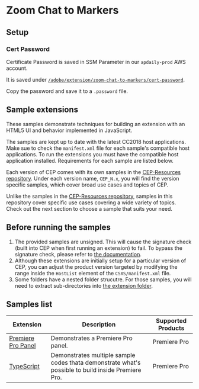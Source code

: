 # Zoom Chat to Markers

## Setup

### Cert Password

Certificate Password is saved in SSM Parameter in our `apdaily-prod` AWS account.

It is saved under [`/adobe/extension/zoom-chat-to-markers/cert-password`](https://us-east-1.console.aws.amazon.com/systems-manager/parameters/%2Fadobe%2Fextension%2Fzoom-chat-to-markers%2Fcert-password/description?region=us-east-1).

Copy the password and save it to a `.password` file.

## Sample extensions

These samples demonstrate techniques for building an extension with an HTML5 UI and behavior implemented in JavaScript.

The samples are kept up to date with the latest CC2018 host applications. Make sue to check the `manifest.xml` file for each sample's compatible host applications. To run the extensions you must have the compatible host application installed. Requirements for each sample are listed below.

Each version of CEP comes with its own samples in the [CEP-Resources repository](https://github.com/Adobe-CEP/CEP-Resources). Under each version name, `CEP_N.x`, you will find the version specific samples, which cover broad use cases and topics of CEP.

Unlike the samples in the [CEP-Resources repository](https://github.com/Adobe-CEP/CEP-Resources), samples in this repository cover specific use cases covering a wide variety of topics. Check out the next section to choose a sample that suits your need.

## Before running the samples

1. The provided samples are unsigned. This will cause the signature check (built into CEP when first running an extension) to fail. To bypass the signature check, please refer to [the documentation](https://github.com/Adobe-CEP/CEP-Resources/blob/master/CEP_8.x/Documentation/CEP%208.0%20HTML%20Extension%20Cookbook.md#debugging-unsigned-extensions).
1. Although these extensions are initially setup for a particular version of CEP, you can adjust the product version targeted by modifying the range inside the `HostList` element of the `CSXS/manifest.xml` file.
1. Some folders have a nested folder strucutre. For those samples, you will need to extract sub-directories into [the extension folder](https://github.com/Adobe-CEP/CEP-Resources/blob/master/CEP_8.x/Documentation/CEP%208.0%20HTML%20Extension%20Cookbook.md#extension-folders).

## Samples list

| Extension                                                                        | Description                                                                                        | Supported Products |
| -------------------------------------------------------------------------------- | -------------------------------------------------------------------------------------------------- | ------------------ |
| [Premiere Pro Panel](https://github.com/Adobe-CEP/Samples/tree/master/PProPanel) | Demonstrates a Premiere Pro panel.                                                                 | Premiere Pro       |
| [TypeScript](https://github.com/Adobe-CEP/Samples/tree/master/TypeScript)        | Demonstrates multiple sample codes thata demonstrate what's possible to build inside Premiere Pro. | Premiere Pro       |
